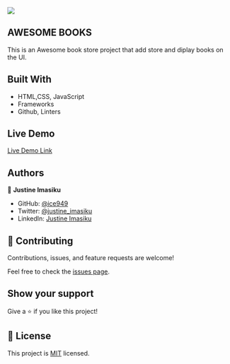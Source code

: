 ![](https://img.shields.io/badge/Microverse-blueviolet)

## **AWESOME BOOKS**
This is an Awesome book store project that add store and diplay books on the UI.<br />

## Built With

- HTML,CSS, JavaScript
- Frameworks
- Github, Linters


## Live Demo

[Live Demo Link](https://ice949.github.io/Awesome-Books/)


## Authors

👤 **Justine Imasiku**

- GitHub: [@ice949](https://github.com/ice949)
- Twitter: [@justine_imasiku](https://twitter.com/justine_imasiku )
- LinkedIn: [Justine Imasiku](https://www.linkedin.com/in/justine-imasiku-7a25881a5/)

## 🤝 Contributing

Contributions, issues, and feature requests are welcome!

Feel free to check the [issues page](../../issues/).

## Show your support

Give a ⭐️ if you like this project!

## 📝 License

This project is [MIT](./MIT.md) licensed.
